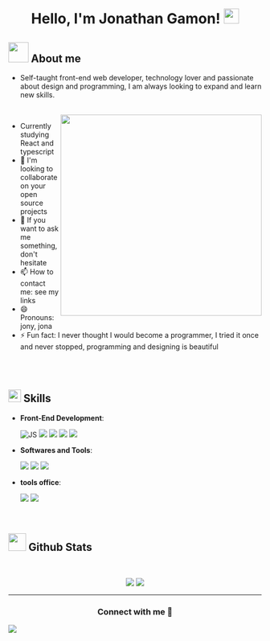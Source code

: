 <h1 align="center">
Hello, I'm Jonathan Gamon!
	<a href="https://github.com/Bouaskaoun" target="_self">
		<img src="https://media.giphy.com/media/hvRJCLFzcasrR4ia7z/giphy.gif" width="30">
	</a>
</h1>
	
## <picture><img src = "https://user-images.githubusercontent.com/64439609/213525571-a0b12213-7e89-48df-a45f-153c78f3cf5e.png" width =40px></picture> **About me**



- Self-taught front-end web developer, technology lover and passionate about design and programming, I am always looking to expand and learn new skills.
<br>
<img src="https://user-images.githubusercontent.com/89788120/167628634-549d2bdd-609e-4275-85af-1e1974da64ca.gif" align="right" style="width: 400px; " data-target="animated-image.originalImage">

- Currently studying React and typescript
- 👯 I'm looking to collaborate on your open source projects
- 💬 If you want to ask me something, don't hesitate
- 📫 How to contact me: see my links
- 😄 Pronouns: jony, jona
- ⚡ Fun fact: I never thought I would become a programmer, I tried it once and never stopped, programming and designing is beautiful

<br>
<br>

## <img src="https://media2.giphy.com/media/QssGEmpkyEOhBCb7e1/giphy.gif?cid=ecf05e47a0n3gi1bfqntqmob8g9aid1oyj2wr3ds3mg700bl&rid=giphy.gif" width ="25"><b> Skills</b>

<p align="center">

     
  
- **Front-End Development**:

   <img src="https://img.shields.io/badge/html5-%23E34F26.svg?style=for-the-badge&logo=html5&logoColor=white"  alt="JS"/>
   <img src="https://img.shields.io/badge/css3-%231572B6.svg?style=for-the-badge&logo=css3&logoColor=white"  />
   <img src="https://img.shields.io/badge/javascript-%23323330.svg?style=for-the-badge&logo=javascript&logoColor=%23F7DF1E"  />
   <img src="https://img.shields.io/badge/typescript-%23007ACC.svg?style=for-the-badge&logo=typescript&logoColor=white"  />
   <img src="https://img.shields.io/badge/react-%2320232a.svg?style=for-the-badge&logo=react&logoColor=%2361DAFB" />



- **Softwares and Tools**:

    <img src="https://img.shields.io/badge/github-%23121011.svg?style=for-the-badge&logo=github&logoColor=white" />
    <img src="https://img.shields.io/badge/figma-%23F24E1E.svg?style=for-the-badge&logo=figma&logoColor=white" />
    <img src="https://img.shields.io/badge/Visual%20Studio%20Code-0078d7.svg?style=for-the-badge&logo=visual-studio-code&logoColor=white" />


- **tools office**:

  <img src="https://img.shields.io/badge/Microsoft_Word-2B579A?style=for-the-badge&logo=microsoft-word&logoColor=white" />
  <img src="https://img.shields.io/badge/Microsoft_Excel-217346?style=for-the-badge&logo=microsoft-excel&logoColor=white" />

 

<br>
</p>


## <img src="https://media.giphy.com/media/iY8CRBdQXODJSCERIr/giphy.gif" width="35"><b> Github Stats </b>
<br>

<div align="center">

[![](https://github-readme-stats.vercel.app/api?username=JonathanGamon95&show_icons=true&theme=tokyonight&hide_border=true&locale=en)](https://github.com/JonathanGamon95)
[![](https://github-readme-streak-stats.herokuapp.com/?user=JonathanGamon95&theme=material-palenight)](https://github.com/JonathanGamon95)
	
</a>
</div>



-----

<h3 align="center" >Connect with me 🤝 </h3>

<a href="https://www.linkedin.com/in/jonathan-elias-gamon-8a99a2333/"><img src="https://img.shields.io/badge/linkedin-%230077B5.svg?style=for-the-badge&logo=linkedin&logoColor=white" /></a>



	

</div>
